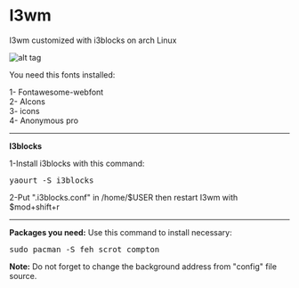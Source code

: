 # I3wm
I3wm customized with i3blocks on arch Linux

![alt tag](http://hosseinws.ir/wp-content/uploads/2016/04/2016-04-13-070259_1366x768_scrot.png "Arch Linux + I3wm")


You need this fonts installed:

1- Fontawesome-webfont
<br>
2- AIcons
<br>
3- icons
<br>
4- Anonymous pro
<hr>

<b>I3blocks</b>

1-Install i3blocks with this command:
<pre>yaourt -S i3blocks</pre>

2-Put ".i3blocks.conf" in /home/$USER then restart I3wm with $mod+shift+r
<hr>
<b>Packages you need:</b>
Use this command to install necessary:
<pre>sudo pacman -S feh scrot compton</pre>
<b>Note:</b> Do not forget to change the background address from "config" file source.

